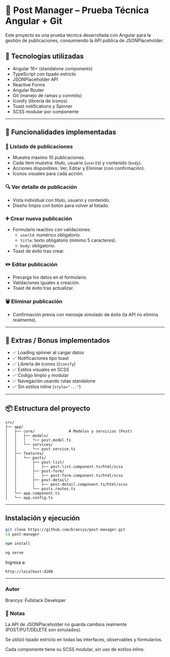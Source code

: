 # 📝 Post Manager – Prueba Técnica Angular + Git

Este proyecto es una prueba técnica desarrollada con Angular para la gestión de publicaciones, consumiendo la API pública de JSONPlaceholder.

## 🚀 Tecnologías utilizadas

- Angular 16+ (standalone components)
- TypeScript con tipado estricto
- JSONPlaceholder API
- Reactive Forms
- Angular Router
- Git (manejo de ramas y commits)
- Iconify (librería de íconos)
- Toast notifications y Spinner
- SCSS modular por componente

---

## 🎯 Funcionalidades implementadas

### 📄 Listado de publicaciones
- Muestra máximo 10 publicaciones.
- Cada item muestra: título, usuario (`userId`) y contenido (`body`).
- Acciones disponibles: Ver, Editar y Eliminar (con confirmación).
- Íconos visuales para cada acción.

### 🔍 Ver detalle de publicación
- Vista individual con título, usuario y contenido.
- Diseño limpio con botón para volver al listado.

### ➕ Crear nueva publicación
- Formulario reactivo con validaciones:
  - `userId`: numérico obligatorio.
  - `title`: texto obligatorio (mínimo 5 caracteres).
  - `body`: obligatorio.
- Toast de éxito tras crear.

### ✏️ Editar publicación
- Precarga los datos en el formulario.
- Validaciones iguales a creación.
- Toast de éxito tras actualizar.

### 🗑️ Eliminar publicación
- Confirmación previa con mensaje simulado de éxito (la API no elimina realmente).

---

## 💎 Extras / Bonus implementados

- ✅ Loading spinner al cargar datos
- ✅ Notificaciones tipo toast
- ✅ Librería de íconos (`Iconify`)
- ✅ Estilos visuales en SCSS
- ✅ Código limpio y modular
- ✅ Navegación usando rutas standalone
- ✅ Sin estilos inline (`style="..."`)

---

## 📦 Estructura del proyecto

```plaintext
src/
├── app/
│   ├── core/               # Modelos y servicios (Post)
│   │   ├── models/
│   │   │   └── post.model.ts
│   │   └── services/
│   │       └── post.service.ts
│   ├── features/
│   │   └── posts/
│   │       ├── post-list/
│   │       │   ├── post-list.component.ts/html/scss
│   │       ├── post-form/
│   │       │   ├── post-form.component.ts/html/scss
│   │       ├── post-detail/
│   │       │   ├── post-detail.component.ts/html/scss
│   │       └── posts.routes.ts
│   └── app.component.ts
│   └── app.config.ts
```
---

## Instalación y ejecución

```bash
git clone https://github.com/brancys/post-manager.git
cd post-manager
```

```bash
npm install
```

```bash
ng serve
```
Ingresa a:
```bash
http://localhost:4200
```
---
### Autor
Brancys: Fullstack Developer

### 📝 Notas
La API de JSONPlaceholder no guarda cambios realmente (POST/PUT/DELETE son simulados).

Se utilizó tipado estricto en todas las interfaces, observables y formularios.

Cada componente tiene su SCSS modular, sin uso de estilos inline.
